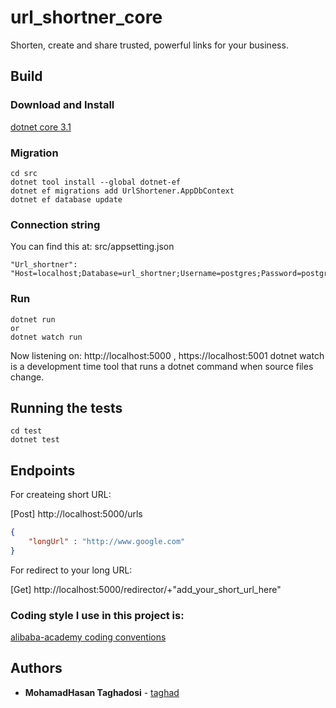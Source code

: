 # url_shortner_core
Shorten, create and share trusted, powerful links for your business.

## Build
### Download and Install
[dotnet core 3.1](https://dotnet.microsoft.com/download/dotnet-core/3.1)

### Migration
```
cd src
dotnet tool install --global dotnet-ef
dotnet ef migrations add UrlShortener.AppDbContext
dotnet ef database update
```
### Connection string
You can find this at: src/appsetting.json
```
"Url_shortner": "Host=localhost;Database=url_shortner;Username=postgres;Password=postgres"
```
### Run
```
dotnet run
or
dotnet watch run 
```
Now listening on: http://localhost:5000 , https://localhost:5001
dotnet watch is a development time tool that runs a dotnet command when source files change.

## Running the tests
```
cd test
dotnet test
```
## Endpoints
For createing short URL:

[Post] http://localhost:5000/urls 
```json
{
	"longUrl" : "http://www.google.com"
}
```
For redirect to your long URL:

[Get] http://localhost:5000/redirector/+"add_your_short_url_here" 

### Coding style I use in this project is:

[alibaba-academy coding conventions](https://github.com/alibaba-academy/coding-conventions)

## Authors

* **MohamadHasan Taghadosi** - [taghad](https://github.com/taghad)
